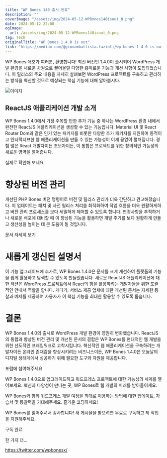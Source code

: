 ```yaml
---
title: "WP Bones 140 출시 완료"
description: ""
coverImage: "/assets/img/2024-05-12-WPBones140isout_0.png"
date: 2024-05-12 22:00
ogImage: 
  url: /assets/img/2024-05-12-WPBones140isout_0.png
tag: Tech
originalTitle: "WP Bones 1.4.0 is out"
link: "https://medium.com/@giovambattista.fazioli/wp-bones-1-4-0-is-out-343d51df838d"
---
```



WP Bones 애호가 여러분, 환영합니다! 최신 버전인 1.4.0이 출시되어 WordPress 개발 환경을 새로운 차원으로 끌어올릴 다양한 흥미로운 기능과 개선 사항이 도입되었습니다. 이 릴리스의 주요 내용을 자세히 살펴보면 WordPress 프로젝트를 구축하고 관리하는 방식을 혁신할 것으로 예상되는 핵심 기능에 대해 알아봅시다.

![이미지](/assets/img/2024-05-12-WPBones140isout_0.png)

## ReactJS 애플리케이션 개발 소개

WP Bones 1.4.0에서 가장 주목할 만한 추가 기능 중 하나는 WordPress 환경 내에서 완전한 ReactJS 애플리케이션을 생성할 수 있는 기능입니다. Material UI 및 React Router Dom과 같은 인기 있는 패키지를 비롯한 다양한 추가 패키지를 지원하여 동적이고 인터랙티브한 웹 애플리케이션을 만들 수 있는 가능성이 이제 끝없이 펼쳐집니다. 경험 많은 React 개발자이든 초보자이든, 이 통합은 프로젝트를 위한 창의적인 가능성의 새로운 영역을 열어줍니다.



실제로 확인해 보세요

# 향상된 버전 관리

개선된 PHP Bones 버전 명령어로 버전 및 릴리스 관리가 더욱 간단하고 견고해졌습니다. 이 업데이트는 패치 및 사전 릴리스 처리를 최적화하여 작업 흐름을 더욱 원활하게하고 버전 관리 프로세스를 보다 세밀하게 제어할 수 있도록 합니다. 변경사항을 추적하거나 새로운 배포에 대비할 때 이 향상된 기능을 활용하면 개발 주기를 보다 원활하게 만들고 생산성을 높이는 데 큰 도움이 될 것입니다.

문서 자세히 보기



# 새롭게 갱신된 설명서

이 기능 업그레이드에 추가로, WP Bones 1.4.0은 문서를 크게 개선하여 플랫폼의 기능을 쉽게 활용하고 탐색할 수 있도록 만들었습니다. 새로운 ReactJS 애플리케이션에 대한 섹션은 WordPress 프로젝트에서 React의 힘을 활용하려는 개발자들을 위한 포괄적인 안내서 역할을 합니다. 게다가, 서비스 제공 업체에 대한 개선된 문서는 자세한 통찰과 예제를 제공하여 사용자가 이 핵심 기능을 최대한 활용할 수 있도록 돕습니다.

# 결론

WP Bones 1.4.0의 출시로 WordPress 개발 환경이 영원히 변화했습니다. ReactJS의 통합과 향상된 버전 관리 및 개선된 문서의 결합은 WP Bones를 현대적인 웹 개발을 위한 선도적인 프레임워크로 고착시킵니다. 혁신적인 웹 애플리케이션을 구축하려는 개발자이든 온라인 존재감을 향상시키려는 비즈니스이든, WP Bones 1.4.0은 오늘날의 디지털 생태계에서 성공하기 위해 필요한 도구와 자원을 제공합니다.



포럼에 참여해주세요

WP Bones 1.4.0으로 업그레이드하고 워드프레스 프로젝트에 대한 가능성의 세계를 열어보세요. 혁신과 다양성이 만나는 곳, WP Bones로 웹 개발의 미래를 받아들이세요.

WP Bones와 함께 워드프레스 개발 여정을 최대로 이용하는 방법에 대한 업데이트, 자습서 및 통찰력을 기대해주세요. 즐거운 코딩하세요!

WP Bones를 읽어주셔서 감사합니다! 새 게시물을 받으려면 무료로 구독하고 제 작업을 지원해주세요.



구독 완료

한 가지 더...

https://twitter.com/wpbonesx/